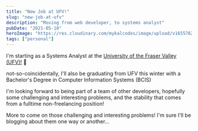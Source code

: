 ```yaml
---
title: "New Job at UFV!"
slug: "new-job-at-ufv"
description: "Moving from web developer, to systems analyst"
pubDate: "2021-05-10"
heroImage: "https://res.cloudinary.com/mykalcodes/image/upload/v1655762856/Mykal%20Codes/new-job-at-ufv.jpg"
tags: ["personal"]
---
```


I'm starting as a Systems Analyst at the [University of the Fraser Valley (UFV)!](https://ufv.ca) 🎉

not-so-coincidentally, I'll also be graduating from UFV this winter with a Bachelor's Degree in Computer Information Systems (BCIS)

I'm looking forward to being part of a team of other developers, hopefully some challenging and interesting problems, and the stability that comes from
a fulltime non-freelancing position!

More to come on those challenging and interesting problems!
I'm sure I'll be blogging about them one way or another...
